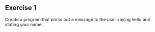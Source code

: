 ## Exercise 1

Create a program that prints out a message to the user saying hello and stating your name.

